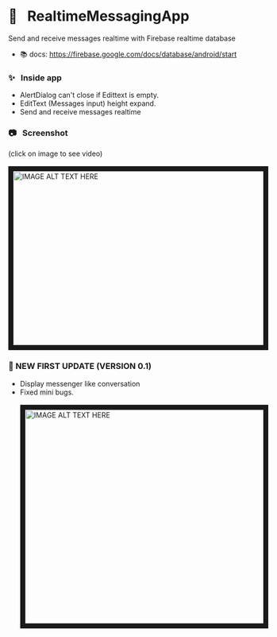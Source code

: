 # :email: &nbsp; RealtimeMessagingApp
Send and receive messages realtime with Firebase realtime database
- :books: docs: https://firebase.google.com/docs/database/android/start

### :sparkles: &nbsp; Inside app
- AlertDialog can't close if Edittext is empty.
- EditText (Messages input) height expand.
- Send and receive messages realtime

### :camera: &nbsp; Screenshot <br/>
(click on image to see video) <br/><br/>
<a href="http://www.youtube.com/watch?feature=player_embedded&v=IaMGBCAtFeg
" target="_blank"><img src="https://user-images.githubusercontent.com/43869718/66798333-dbb7b400-ef37-11e9-9928-505569aebb13.png" 
alt="IMAGE ALT TEXT HERE" width="900" height="350" border="10" /></a>

### :tada: NEW FIRST UPDATE (VERSION 0.1)
- Display messenger like conversation
- Fixed mini bugs. <br/><br/>
<img src="https://user-images.githubusercontent.com/43869718/67034158-5dc6f900-f141-11e9-8ee6-787f6b178ecf.png" 
alt="IMAGE ALT TEXT HERE" width="900" height="430" border="10" />
